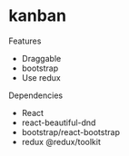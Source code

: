 # kanban

Features

-  Draggable
-  bootstrap
-  Use redux


Dependencies

- React
- react-beautiful-dnd
- bootstrap/react-bootstrap
- redux @redux/toolkit
